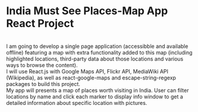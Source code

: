 # India Must See Places-Map App React Project
[]()
<br/>
I am going to develop a single page application (accessibble and available offline) featuring a map with extra functionality added to this map (including highlighted locations, third-party data about those locations and various ways to browse the content).
<br/>
I will use React.js with Google Maps API, Flickr API, MediaWiki API (Wikipedia), as well as react-google-maps and escape-string-regexp packages to build this project.
<br/>
My app will presents a map of places worth visiting in India. User can filter locations by name and click each marker to display info window to get a detailed information about specific location with pictures. 